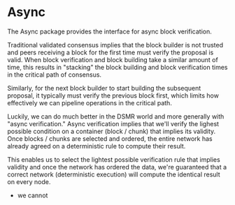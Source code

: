 # Async

The Async package provides the interface for async block verification.

Traditional validated consensus implies that the block builder is not trusted and peers receiving a block for the first time must verify the proposal is valid. When block verification and block building take a similar amount of time, this results in "stacking" the block building and block verification times in the critical path of consensus.

Similarly, for the next block builder to start building the subsequent proposal, it typically must verify the previous block first, which limits how effectively we can pipeline operations in the critical path.

Luckily, we can do much better in the DSMR world and more generally with "async verification." Async verification implies that we'll verify the lighest possible condition on a container (block / chunk) that implies its validity. Once blocks / chunks are selected and ordered, the entire network has already agreed on a deterministic rule to compute their result.

This enables us to select the lightest possible verification rule that implies validity and once the network has ordered the data, we're guaranteed that a correct network (deterministic execution) will compute the identical result on every node.

- we cannot 